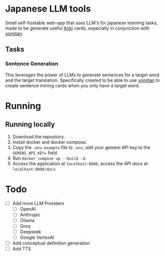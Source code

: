 # Japanese LLM tools
Small self-hostable web-app that uses LLM's for japanese learning tasks, made to be generate useful [Anki](https://github.com/ankitects/anki)
cards, especially in conjunction with [yomitan](https://github.com/yomidevs/yomitan).

## Tasks

### Sentence Generation
This leverages the power of LLMs to generate sentences for a target word and the target translation.
Specifically created to be able to use [yomitan](https://github.com/yomidevs/yomitan) to 
create sentence mining cards when you only have a target word.

# Running

## Running locally
1. Download the repository.
2. Install docker and docker compose.
3. Copy the `.env.example` file to `.env`, add your gemeni API key to the `GEMINI_API_KEY=` field.
3. Run `docker compose up --build -d`.
4. Access the application at `localhost:8080`, access the API docs at `localhost:8000/docs`

# Todo

- [ ] Add more LLM Providers
    - [ ] OpenAI
    - [ ] Anthropic
    - [ ] Ollama
    - [ ] Groq
    - [ ] Deepseek
    - [ ] Google VertexAI
- [ ] Add conceptual definition generation
- [ ] Add TTS
